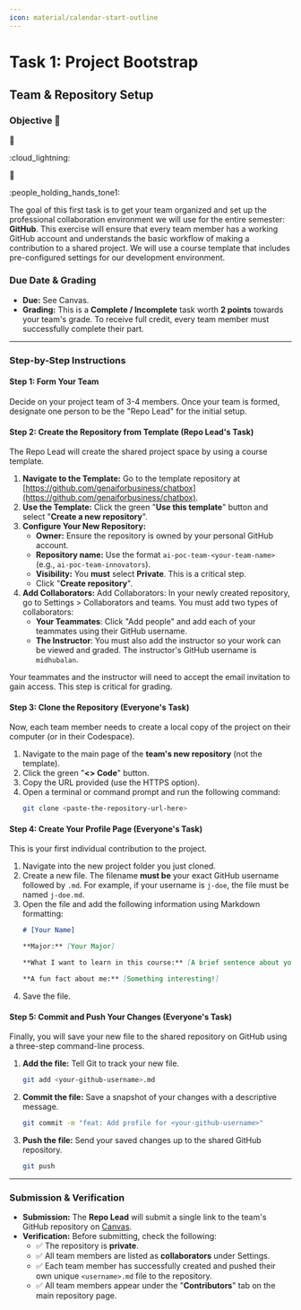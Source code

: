 ```yaml
---
icon: material/calendar-start-outline
---
```


# Task 1: Project Bootstrap

## Team & Repository Setup

### Objective 🎯

:robot: 

:cloud_lightning:

:calendar:

:people_holding_hands_tone1:

The goal of this first task is to get your team organized and set up the professional collaboration environment we will use for the entire semester: **GitHub**. This exercise will ensure that every team member has a working GitHub account and understands the basic workflow of making a contribution to a shared project. We will use a course template that includes pre-configured settings for our development environment.

### Due Date & Grading

  * **Due:** See Canvas.
  * **Grading:** This is a **Complete / Incomplete** task worth **2 points** towards your team's grade. To receive full credit, every team member must successfully complete their part.

-----

### Step-by-Step Instructions

#### **Step 1: Form Your Team**

Decide on your project team of 3-4 members. Once your team is formed, designate one person to be the "Repo Lead" for the initial setup.

#### **Step 2: Create the Repository from Template (Repo Lead's Task)**

The Repo Lead will create the shared project space by using a course template.

1.  **Navigate to the Template:** Go to the template repository at [https://github.com/genaiforbusiness/chatbox](https://github.com/genaiforbusiness/chatbox).
2.  **Use the Template:** Click the green "**Use this template**" button and select "**Create a new repository**".
3.  **Configure Your New Repository:**
      * **Owner:** Ensure the repository is owned by your personal GitHub account.
      * **Repository name:** Use the format `ai-poc-team-<your-team-name>` (e.g., `ai-poc-team-innovators`).
      * **Visibility:** You **must** select **Private**. This is a critical step.
      * Click "**Create repository**".
4.  **Add Collaborators:** Add Collaborators: In your newly created repository, go to Settings > Collaborators and teams. You must add two types of collaborators:
    - **Your Teammates**: Click "Add people" and add each of your teammates using their GitHub username.
    - **The Instructor**: You must also add the instructor so your work can be viewed and graded. The instructor's GitHub username is `midhubalan`.

Your teammates and the instructor will need to accept the email invitation to gain access. This step is critical for grading.

#### **Step 3: Clone the Repository (Everyone's Task)**

Now, each team member needs to create a local copy of the project on their computer (or in their Codespace).

1.  Navigate to the main page of the **team's new repository** (not the template).
2.  Click the green "**<\> Code**" button.
3.  Copy the URL provided (use the HTTPS option).
4.  Open a terminal or command prompt and run the following command:
    ```bash
    git clone <paste-the-repository-url-here>
    ```

#### **Step 4: Create Your Profile Page (Everyone's Task)**

This is your first individual contribution to the project.

1.  Navigate into the new project folder you just cloned.
2.  Create a new file. The filename **must be** your exact GitHub username followed by `.md`. For example, if your username is `j-doe`, the file must be named `j-doe.md`.
3.  Open the file and add the following information using Markdown formatting:
    ```markdown
    # [Your Name]

    **Major:** [Your Major]

    **What I want to learn in this course:** [A brief sentence about your goals]

    **A fun fact about me:** [Something interesting!]
    ```
4.  Save the file.

#### **Step 5: Commit and Push Your Changes (Everyone's Task)**

Finally, you will save your new file to the shared repository on GitHub using a three-step command-line process.

1.  **Add the file:** Tell Git to track your new file.
    ```bash
    git add <your-github-username>.md
    ```
2.  **Commit the file:** Save a snapshot of your changes with a descriptive message.
    ```bash
    git commit -m "feat: Add profile for <your-github-username>"
    ```
3.  **Push the file:** Send your saved changes up to the shared GitHub repository.
    ```bash
    git push
    ```

-----

### Submission & Verification

  * **Submission:** The **Repo Lead** will submit a single link to the team's GitHub repository on [Canvas](https://canvas.pitt.edu/courses/320955).
  * **Verification:** Before submitting, check the following:
      * ✅ The repository is **private**.
      * ✅ All team members are listed as **collaborators** under Settings.
      * ✅ Each team member has successfully created and pushed their own unique `<username>.md` file to the repository.
      * ✅ All team members appear under the "**Contributors**" tab on the main repository page.